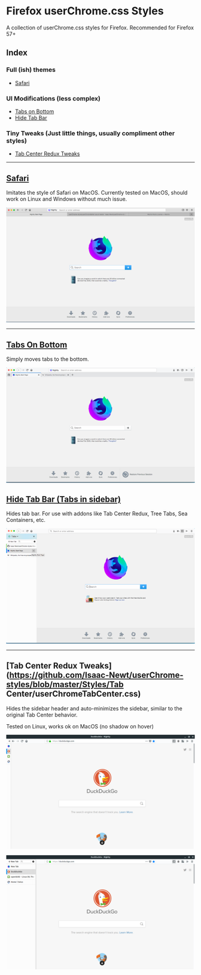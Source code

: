 # Firefox userChrome.css Styles
A collection of userChrome.css styles for Firefox.  Recommended for Firefox 57+

## Index
### Full (ish) themes
  - [Safari](https://github.com/Isaac-Newt/userChrome-styles#safari)
### UI Modifications (less complex)
  - [Tabs on Bottom](https://github.com/Isaac-Newt/userChrome-styles#tabs-on-bottom)
  - [Hide Tab Bar](https://github.com/Isaac-Newt/userChrome-styles#hide-tab-bar)
### Tiny Tweaks (Just little things, usually compliment other styles)
  - [Tab Center Redux Tweaks](https://github.com/Isaac-Newt/userChrome-styles#tab-center-redux-tweaks)
---

[Safari](https://github.com/Isaac-Newt/userChrome-styles/blob/master/Styles/userChromeSafari.css)
---
Imitates the style of Safari on MacOS. Currently tested on MacOS, should work on Linux and Windows without much issue.

![Safari style](images/safari.png)

---

[Tabs On Bottom](https://github.com/Isaac-Newt/userChrome-styles/blob/master/Styles/userChromeBottom.css)
---
Simply moves tabs to the bottom.

![Tabs On Bottom Style](images/bottom.png)

[Hide Tab Bar (Tabs in sidebar)](https://github.com/Isaac-Newt/userChrome-styles/blob/master/Styles/userChomeHideTabs.css)
---
Hides tab bar.  For use with addons like Tab Center Redux, Tree Tabs, Sea Containers, etc.

![Sidebar Tabs Style](images/sidetabs.png)

---

[Tab Center Redux Tweaks](https://github.com/Isaac-Newt/userChrome-styles/blob/master/Styles/Tab Center/userChromeTabCenter.css)
---
Hides the sidebar header and auto-minimizes the sidebar, similar to the original Tab Center behavior.  

Tested on Linux, works ok on MacOS (no shadow on hover)

![Tab Center Tweaks Style - Small](images/small.png)

![Tab Center Tweaks Style - Expanded](images/expand.png)

